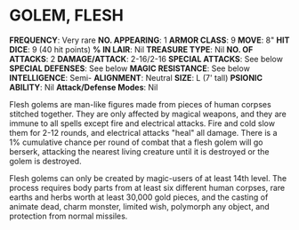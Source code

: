 # GOLEM, FLESH

**FREQUENCY**: Very rare
**NO. APPEARING**: 1
**ARMOR CLASS**: 9
**MOVE**: 8"
**HIT DICE**: 9 (40 hit points)
**% IN LAIR**: Nil
**TREASURE TYPE**: Nil
**NO. OF ATTACKS**: 2
**DAMAGE/ATTACK**: 2-16/2-16
**SPECIAL ATTACKS**: See below
**SPECIAL DEFENSES**: See below
**MAGIC RESISTANCE**: See below
**INTELLIGENCE**: Semi-
**ALIGNMENT**: Neutral
**SIZE**: L (7' tall)
**PSIONIC ABILITY**: Nil
**Attack/Defense Modes**: Nil

Flesh golems are man-like figures made from pieces of human corpses stitched together. They are only affected by magical weapons, and they are immune to all spells except fire and electrical attacks. Fire and cold slow them for 2-12 rounds, and electrical attacks "heal" all damage. There is a 1% cumulative chance per round of combat that a flesh golem will go berserk, attacking the nearest living creature until it is destroyed or the golem is destroyed.

Flesh golems can only be created by magic-users of at least 14th level. The process requires body parts from at least six different human corpses, rare earths and herbs worth at least 30,000 gold pieces, and the casting of animate dead, charm monster, limited wish, polymorph any object, and protection from normal missiles.
